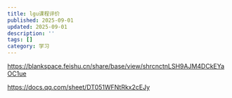 ```yaml
---
title: lgu课程评价
published: 2025-09-01
updated: 2025-09-01
description: ''
tags: []
category: 学习
---
```


https://blankspace.feishu.cn/share/base/view/shrcnctnLSH9AJM4DCkEYaOC1ue

https://docs.qq.com/sheet/DT051WFNtRkx2cEJy